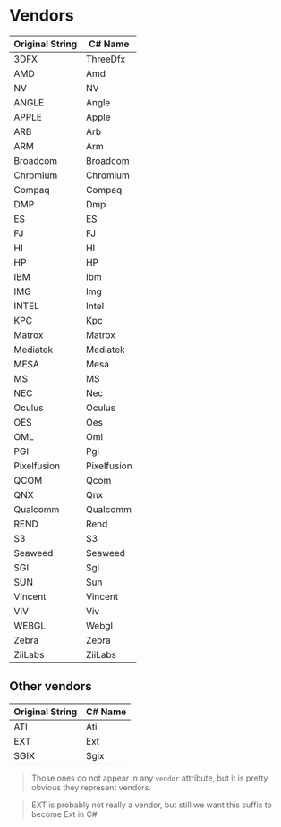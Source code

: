 # Vendors

| Original String | C# Name |
|-----------------|---------|
| 3DFX | ThreeDfx |
| AMD | Amd |
| NV | NV |
| ANGLE | Angle |
| APPLE | Apple |
| ARB | Arb |
| ARM | Arm |
| Broadcom | Broadcom |
| Chromium | Chromium |
| Compaq | Compaq |
| DMP | Dmp |
| ES | ES |
| FJ | FJ |
| HI | HI |
| HP | HP |
| IBM | Ibm |
| IMG | Img |
| INTEL | Intel |
| KPC | Kpc |
| Matrox | Matrox |
| Mediatek | Mediatek |
| MESA | Mesa |
| MS | MS |
| NEC | Nec |
| Oculus | Oculus |
| OES | Oes |
| OML | Oml |
| PGI | Pgi |
| Pixelfusion | Pixelfusion |
| QCOM | Qcom |
| QNX | Qnx |
| Qualcomm | Qualcomm |
| REND | Rend |
| S3 | S3 |
| Seaweed | Seaweed |
| SGI | Sgi |
| SUN | Sun |
| Vincent | Vincent |
| VIV | Viv |
| WEBGL | Webgl |
| Zebra | Zebra |
| ZiiLabs | ZiiLabs |

## Other vendors

| Original String | C# Name |
|-----------------|---------|
| ATI | Ati |
| EXT | Ext |
| SGIX | Sgix |

> Those ones do not appear in any `vendor` attribute, but it is pretty obvious they represent vendors.

> EXT is probably not really a vendor, but still we want this suffix to become Ext in C#